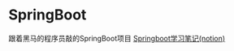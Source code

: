 # SpringBoot
跟着黑马的程序员敲的SpringBoot项目
[Springboot学习笔记(notion)](https://cut-dirt-b41.notion.site/SpringBoot-7ac152f0301d4a30b92b60b44501741d)
